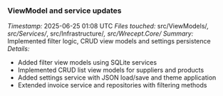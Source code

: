 ### ViewModel and service updates
*Timestamp:* 2025-06-25 01:08 UTC
*Files touched:* src/ViewModels/*, src/Services/*, src/Infrastructure/*, src/Wrecept.Core/*
*Summary:* Implemented filter logic, CRUD view models and settings persistence
*Details:*
- Added filter view models using SQLite services
- Implemented CRUD list view models for suppliers and products
- Added settings service with JSON load/save and theme application
- Extended invoice service and repositories with filtering methods
